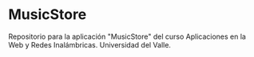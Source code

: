 MusicStore
==========

Repositorio para la aplicación "MusicStore" del curso Aplicaciones en la Web y Redes Inalámbricas. Universidad del Valle.
